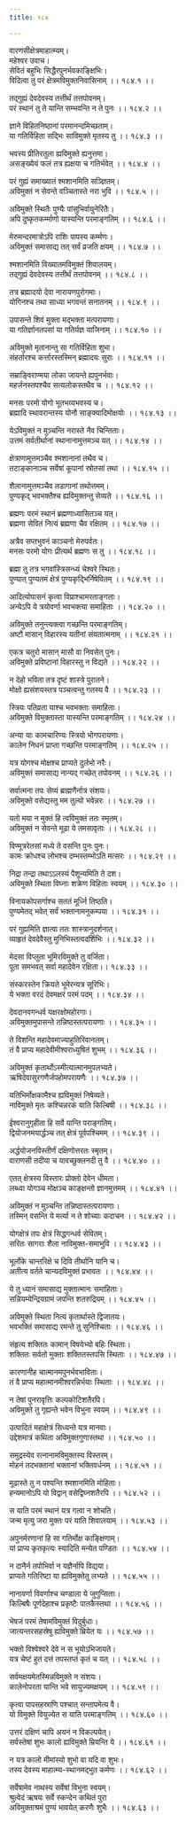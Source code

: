 ```yaml
---
title: १८४

---
```

वारणसीक्षेत्रमाहात्म्यम्।  
महेश्वर उवाच।  
सेवितं बहुभिः सिद्धैरपुनर्भवकाङ्क्षिभिः।  
विदित्वा तु परं क्षेत्रमविमुक्तनिवासिनाम् ।। १८४.१ ।।  
  
तद्गुह्यं देवदेवस्य तत्तीर्थं तत्तपोवनम्।  
परं स्थानं तु ते यान्ति सम्भवन्ति न ते पुनः ।। १८४.२ ।।  
  
ज्ञाने विहितनिष्ठानां परमानन्दमिच्छताम्।  
या गतिर्विहिता सद्भिः साविमुक्ते मृतस्य तु ।। १८४.३ ।।  
  
भवस्य प्रीतिरतुला ह्यविमुक्ते ह्यनुत्तमा।  
असङ्ख्येयं फलं तत्र ह्यक्षया च गतिर्भवेत् ।। १८४.४ ।।  
  
परं गुह्यं समाख्यातं श्मशानमिति सञ्ज्ञितम्।  
अविमुक्तं न सेवन्ते वञ्चितास्ते नरा भुवि ।। १८४.५ ।।  
  
अविमुक्ते स्थितैः पुण्यैः पांसुभिर्वायुनेरितैः।  
अपि दुष्कृतकर्म्माणो यास्यन्ति परमाङ्गतिम् ।। १८४.६ ।।  
  
मेरुमन्दरमात्रोऽपि राशिः पापस्य कर्म्मणः।  
अविमुक्तं समासाद्य तत् सर्वं व्रजति क्षयम् ।। १८४.७ ।।  
  
श्मशानमिति विख्यातमविमुक्तं शिवालयम्।  
तद्गुह्यं देवदेवस्य तत्तीर्थं तत्तपोवनम् ।। १८४.८ ।।  
  
तत्र ब्रह्मादयो देवा नारायणपुरोगमाः।  
योगिनश्च तथा साध्या भगवन्तं सनातनम् ।। १८४.९ ।।  
  
उपासन्ते शिवं मुक्ता मद्भक्ता मत्परायणाः।  
या गतिर्ज्ञानतपसां या गतिर्यज्ञ याजिनाम् ।। १८४.१० ।।  
  
अविमुक्ते मृतानान्तु सा गतिर्विहिता शुभा।  
संहर्तारश्च कर्त्तारस्तस्मिन् ब्रह्मादयः सुराः ।। १८४.११ ।।  
  
सम्राङ्विराण्मया लोका जायन्ते ह्यपुनर्भवाः।  
महर्जनस्तपश्चैव सत्यलोकस्तथैव च ।। १८४.१२ ।।  
  
मनसः परमो योगो भूतभव्यभवस्य च।  
ब्रह्मादि स्थावरान्तस्य योनौ साङ्क्यादिमोक्षयोः ।। १८४.१३ ।।  
  
येऽविमुक्तं न मुञ्चन्ति नरास्ते नैव चिन्तिताः।  
उत्तमं सर्वतीर्थानां स्थानानामुत्तमञ्च यत् ।। १८४.१४ ।।  
  
क्षेत्राणामुत्तमञ्चैव श्मशानानां तथैव च।  
तटाङ्कानाञ्च सर्वेषां कूपानां स्रोतसां तथा ।। १८४.१५ ।।  
  
शैलानामुत्तमञ्चैव तडागानां तथोत्तमम्।  
पुण्यकृद् भवभक्तैश्च ह्यविमुक्तन्तु सेव्यते ।। १८४.१६ ।।  
  
ब्रह्मणः परमं स्थानं ब्रह्मणाध्यासितञ्च यत्।  
ब्रह्मणा सेवितं नित्यं ब्रह्मणा चैव रक्षितम् ।। १८४.१७ ।।  
  
अत्रैव सप्तभुवनं काञ्चनो मेरुपर्वतः।  
मनसः परमो योगः प्रीत्यर्थ ब्रह्मणः स तु ।। १८४.१८ ।।  
  
ब्रह्मा तु तत्र भगवांस्त्रिसन्ध्यं चेश्वरे स्थितः।  
पुण्यात् पुण्यतमं क्षेत्रं पुण्यकृद्भिर्निषेवितम् ।। १८४.१९ ।।  
  
आदित्योपासनं कृत्वा विप्राश्चामरताङ्गताः।  
अन्येऽपि ये त्रयोवर्णा भवभक्त्या समाहिताः ।। १८४.२० ।।  
  
अविमुक्ते तनुन्त्यक्त्वा गच्छन्ति परमाङ्गतिम्।  
अष्टौ मासान् विहारस्य यतीनां संयतात्मनाम् ।। १८४.२१ ।।  
  
एकत्र चतुरो मासान् मासौ वा निवसेत् पुनः।  
अविमुक्ते प्रविष्टानां विहारस्तु न विद्यते ।। १८४.२२ ।।  
  
न देहो भविता तत्र दृष्टं शास्त्रे पुरातने।  
मोक्षो ह्यसंशयस्तत्र पञ्चत्वन्तु गतस्य वै ।। १८४.२३ ।।  
  
स्त्रियः पतिव्रता याश्च भवभक्ताः समाहिताः।  
अविमुक्ते विमुक्तास्ता यास्यन्ति परमाङ्गतिम् ।। १८४.२४ ।।  
  
अन्या याः कामचारिण्यः स्त्रियो भोगपरायणाः।  
कालेन निधनं प्राप्ता गच्छन्ति परमाङ्गतिम् ।। १८४.२५ ।।  
  
यत्र योगश्च मोक्षश्च प्राप्यते दुर्लभो नरैः।  
अविमुक्तं समासाद्य नान्यद् गच्छेत् तपोवनम् ।। १८४.२६ ।।  
  
सर्वात्मना तपः सेव्यं ब्राह्मणैर्नात्र संशयः।  
अविमुक्ते वसेद्यस्तु मम तुल्यो भवेन्नरः ।। १८४.२७ ।।  
  
यतो मया न मुक्तं हि त्वविमुक्तं ततः स्मृतम्।  
अविमुक्तं न सेवन्ते मूढा ये तमसावृताः ।। १८४.२८ ।।  
  
विण्मूत्ररेतसां मध्ये ते वसन्ति पुनः पुनः।  
कामः क्रोधश्च लोभश्च दम्भस्तम्भोऽति मत्सरः ।। १८४.२९ ।।  
  
निद्रा तन्द्रा तथाऽऽलस्यं पैशून्यमिति ते दश।  
अविमुक्ते स्थिता विघ्नाः शक्रेण विहिताः स्वयम् ।। १८४.३० ।।  
  
विनायकोपसर्गाश्च सततं मूर्ध्नि तिष्ठति।  
पुण्यमेतद् भवेत् सर्वं भक्तानामनुकम्पया ।। १८४.३१ ।।  
  
परं गुह्यमिति ज्ञात्वा ततः शास्त्रानुदर्शनात्।  
व्याहृतं देवदेवैस्तु मुनिभिस्तत्वदर्शिभिः ।। १८४.३२ ।।  
  
मेदसा विप्लुता भूमिरविमुक्ते तु वर्जिता।  
पूता समभवत् सर्वा महादेवेन रक्षिता।। १८४.३३ ।।  
  
संस्करस्तेन क्रियते भूमेरन्यत्र सूरिभिः।  
ये भक्ता वरदं देवमक्षरं परमं पदम् ।। १८४.३४ ।।  
  
देवदानवगन्धर्व यक्षरक्षोमहोरगाः।  
अविमुक्तमुपासन्ते तन्निष्ठस्तत्परायणाः ।। १८४.३५ ।।  
  
ते विशन्ति महादेवमाज्याहुतिरिवानलम्।  
तं वै प्राप्य महादेवीमीश्वराध्युषितं शुभम् ।। १८४.३६ ।।  
  
अविमुक्तं कृतार्थोऽस्मीत्यात्मानमुपलभ्यते।  
ऋषिदेवासुरगणैर्जपहोमपरायणैः ।। १८४.३७ ।।  
  
यतिभिर्मोक्षकामैश्च ह्यविमुक्तं निषेव्यते।  
नाविमुक्ते मृतः कश्चिन्नरकं याति किल्बिषी ।। १८४.३८ ।।  
  
ईश्वरानुगृहीता हि सर्वे यान्ति पराङ्गतिम्।  
द्वियोजनमयार्द्धञ्च तत् क्षेत्रं पूर्वपश्चिमम् ।। १८४.३९ ।।  
  
अर्द्धयोजनविस्तीर्णं दक्षिणोत्तरतः स्मृतम्।  
वाराणसी तदीया च यावच्छुक्लनदी तु वै ।। १८४.४० ।।  
  
एतत् क्षेत्रस्य विस्तारः प्रोक्तो देवेन धीमता।  
लब्ध्वा योगञ्च मोक्षञ्च काङ्क्षन्तो ज्ञानमुत्तमम् ।। १८४.४१ ।।  
  
अविमुक्तं न मुञ्चन्ति तन्निष्ठास्तत्परायणाः।  
तस्मिन् वसन्ति ये मर्त्या न ते शोच्याः कदाचन ।। १८४.४२ ।।  
  
योगक्षेत्रं तपः क्षेत्रं सिद्धगन्धर्व सेवितम्।  
सरितः सागराः शैला नाविमुक्त-समाभुवि ।। १८४.४३ ।।  
  
भूर्लोके चान्तरिक्षे च दिवि तीर्थानि यानि च।  
अतीत्य वर्तते चान्यदविमुक्तं प्रभावतः ।। १८४.४४ ।।  
  
ये तु ध्यानं समासाद्य मुक्तात्मानः समाहिताः।  
सन्नियम्येन्द्रियग्रामं जपन्ति शतरुद्रियम् ।। १८४.४५ ।।  
  
अविमुक्ते स्थिता नित्यं कृतार्थास्ते द्विजातयः।  
भवभक्तिं समासाद्य रमन्ते तु सुनिश्चिताः ।। १८४.४६ ।।  
  
संहृत्य शक्तितः कामान् विषयेभ्यो बहिः स्थिताः।  
शक्तितः सर्वतो मुक्ताः शक्तितस्तपसि स्थिताः ।। १८४.४७ ।।  
  
कारणानीह चात्मानमपुनर्भवभाविताः।  
तं वै प्राप्य महात्मानमीश्वरन्निर्भयाः स्थिताः ।। १८४.४८ ।।  
  
न तेषां पुनरावृत्तिः कल्पकोटिशतैरपि।  
अविमुक्ते तु गृह्यन्ते भवेन विभुना स्वयम् ।। १८४.४९ ।।  
  
उत्पादितं महाक्षेत्रं सिध्यन्ते यत्र मानवाः।  
उद्देशमात्रं कथिता अविमुक्तगुणास्तथा ।। १८४.५० ।।  
  
समुद्रस्येव रत्नानामविमुक्तस्य विस्तरम्।  
मोहनं तदभक्तानां भक्तानां भक्तिवर्धनम् ।। १८४.५१ ।।  
  
मूढास्ते तु न पश्यन्ति श्मशानमिति मोहिताः।  
हन्यमानोऽपि यो विद्वान् वसेद्विघ्नशतैरपि ।। १८४.५२ ।।  
  
स याति परमं स्थानं यत्र गत्वा न शोचति।  
जन्म मृत्यु जरा मुक्तः परं याति शिवालयाम् ।। १८४.५३ ।।  
  
अपुनर्मरणानां हि सा गतिर्मोक्ष काङ्क्षिणाम्।  
यां प्राप्य कृतकृत्यः स्यादिति मन्येत पण्डितः ।। १८४.५४ ।।  
  
न दानैर्न तपोभिर्वा न यज्ञैर्नापि विद्यया।  
प्राप्यते गतिरिष्टा या ह्यविमुक्तेतु लभ्यते ।। १८४.५५ ।।  
  
नानावर्णा विवर्णाश्च चण्डाला ये जुगुप्सिताः।  
किल्बिषैः पूर्णदेहाश्च प्रकृष्टैः पातकैस्तथा ।। १८४.५६ ।।  
  
भेषजं परमं तेषामविमुक्तं विदुर्बुधाः।  
जात्यन्तरसहस्रेषु ह्यविमुक्ते म्रियेत यः ।। १८४.५७ ।।  
  
भक्तो विश्वेश्वरे देवे न स भूयोऽभिजायते।  
यत्र चेष्टं हुतं दत्तं तपस्तप्तं कृतं च यत् ।। १८४.५८ ।।  
  
सर्वमक्षयमेतस्मिन्नविमुक्ते न संशयः।  
कालेनोपरता यान्ति भवे सायुज्यमक्षयम् ।। १८४.५९ ।।  
  
कृत्वा पापसहस्राणि पश्चात् सन्तापमेत्य वै।  
यो विमुक्ते वियुज्येत स याति परमाङ्गतिम् ।। १८४.६० ।।  
  
उत्तरं दक्षिणं चापि अयनं न विकल्पयेत्।  
सर्वस्तेषां शुभः कालो ह्यविमुक्ते म्रियन्ति ये ।। १८४.६१ ।।  
  
न यत्र कालो मीमांस्यो शुभो वा यदि वा शुभः।  
तस्य देवस्य माहात्म्य-स्थानमद्भुत कर्मणः ।। १८४.६२ ।।  
  
सर्वेषामेव नाथस्य सर्वेषां विभुना स्वयम्।  
श्रुत्वेदं ऋषयः सर्वे स्कन्देन कथितं पुरा  
अविमुक्ताश्रमं पुण्यं भावयेत् करणैः शुभैः ।। १८४.६३ ।।